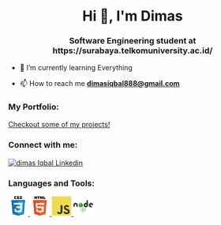 <h1 align="center">Hi 👋, I'm Dimas</h1>
<h3 align="center">Software Engineering student at https://surabaya.telkomuniversity.ac.id/ </h3>

- 🌱 I’m currently learning Everything

- 📫 How to reach me **dimasiqbal888@gmail.com**

<h3 align="left">My Portfolio:</h3>
<a href="..." target="_blank">Checkout some of my projects!</a>

<h3 align="left">Connect with me:</h3>
<p align="left">
  <a href="https://www.linkedin.com/in/dimas-iqbal-rizqulloh-71615726a/" target="_blank"><img align="center" src="https://raw.githubusercontent.com/rahuldkjain/github-profile-readme-generator/master/src/images/icons/Social/linked-in-alt.svg" alt="dimas Iqbal Linkedin" height="30" width="40" /></a>
</p>

<h3 align="left">Languages and Tools:</h3>
<p align="left"> <a href="https://www.w3schools.com/css/" target="_blank"> <img src="https://raw.githubusercontent.com/devicons/devicon/master/icons/css3/css3-original-wordmark.svg" alt="css3" width="40" height="40"/> </a> <a href="https://www.w3.org/html/" target="_blank"> <img src="https://raw.githubusercontent.com/devicons/devicon/master/icons/html5/html5-original-wordmark.svg" alt="html5" width="40" height="40"/> </a> <a href="https://developer.mozilla.org/en-US/docs/Web/JavaScript" target="_blank"> <img src="https://raw.githubusercontent.com/devicons/devicon/master/icons/javascript/javascript-original.svg" alt="javascript" width="40" height="40"/> </a> <a href="https://nodejs.org" target="_blank"> <img src="https://raw.githubusercontent.com/devicons/devicon/master/icons/nodejs/nodejs-original-wordmark.svg" alt="nodejs" width="40" height="40"/> </a> </p>
